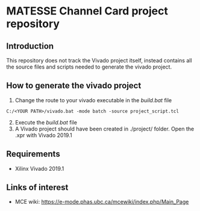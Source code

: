 # MATESSE Channel Card project repository

## Introduction

This repository does not track the Vivado project itself, instead contains all the source files and scripts needed to generate the vivado project.

## How to generate the vivado project

1. Change the route to your vivado executable in the *build.bat* file
```
C:/<YOUR PATH>/vivado.bat -mode batch -source project_script.tcl
```
2. Execute the *build.bat* file
3. A Vivado project should have been created in ./project/ folder. Open the .xpr with Vivado 2019.1

## Requirements

- Xilinx Vivado 2019.1

## Links of interest

- MCE wiki: https://e-mode.phas.ubc.ca/mcewiki/index.php/Main_Page